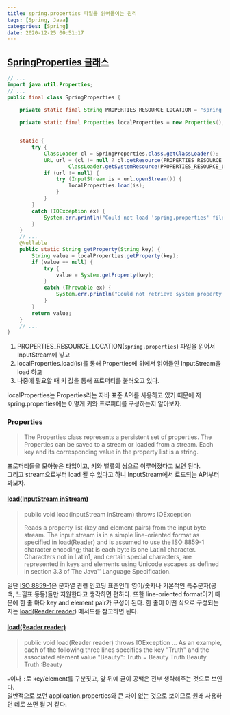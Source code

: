 ```yaml
---
title: spring.properties 파일을 읽어들이는 원리
tags: [Spring, Java]
categories: [Spring]
date: 2020-12-25 00:51:17
---
```

## [SpringProperties 클래스](https://github.com/spring-projects/spring-framework/blob/master/spring-core/src/main/java/org/springframework/core/SpringProperties.java#L46)
```java
// ...
import java.util.Properties;
// ...
public final class SpringProperties {

    private static final String PROPERTIES_RESOURCE_LOCATION = "spring.properties";
    
    private static final Properties localProperties = new Properties();


    static {
        try {
            ClassLoader cl = SpringProperties.class.getClassLoader();
            URL url = (cl != null ? cl.getResource(PROPERTIES_RESOURCE_LOCATION) :
                    ClassLoader.getSystemResource(PROPERTIES_RESOURCE_LOCATION));
            if (url != null) {
                try (InputStream is = url.openStream()) {
                    localProperties.load(is);
                }
            }
        }
        catch (IOException ex) {
            System.err.println("Could not load 'spring.properties' file from local classpath: " + ex);
        }
    }
    // ...
    @Nullable
    public static String getProperty(String key) {
        String value = localProperties.getProperty(key);
        if (value == null) {
            try {
                value = System.getProperty(key);
            }
            catch (Throwable ex) {
                System.err.println("Could not retrieve system property '" + key + "': " + ex);
            }
        }
        return value;
    }
    // ...
}
```

1. PROPERTIES_RESOURCE_LOCATION(`spring.properties`) 파일을 읽어서 InputStream에 넣고
1. localProperties.load(is)를 통해 Properties에 위에서 읽어들인 InputStream을 load 하고
1. 나중에 필요할 때 키 값을 통해 프로퍼티를 불러오고 있다. 

localProperties는 Properties라는 자바 표준 API를 사용하고 있기 때문에 저 spring.properties에는 어떻게 키와 프로퍼티를 구성하는지 알아보자.

### [Properties](https://docs.oracle.com/javase/8/docs/api/java/util/Properties.html)
> The Properties class represents a persistent set of properties.
> The Properties can be saved to a stream or loaded from a stream.
> Each key and its corresponding value in the property list is a string.

프로퍼티들을 모아놓은 타입이고, 키와 밸류의 쌍으로 이루어졌다고 보면 된다.  
그리고 stream으로부터 load 될 수 있다고 하니 InputStream에서 로드되는 API부터 봐보자.

#### [load(InputStream inStream)](https://docs.oracle.com/javase/8/docs/api/java/util/Properties.html#load-java.io.InputStream-)
> public void load(InputStream inStream) throws IOException
>
> Reads a property list (key and element pairs) from the input byte stream.
> The input stream is in a simple line-oriented format as specified in load(Reader) and is assumed to use the ISO 8859-1 character encoding;
> that is each byte is one Latin1 character. Characters not in Latin1, and certain special characters, are represented in keys and elements using Unicode escapes as defined in section 3.3 of The Java™ Language Specification.

일단 [ISO 8859-1](https://ko.wikipedia.org/wiki/ISO/IEC_8859-1)은 문자열 관련 인코딩 표준인데 영어/숫자나 기본적인 특수문자(공백, 느낌표 등등)들만 지원한다고 생각하면 편하다.
또한 line-oriented format이기 때문에 한 줄 마다 key and element pair가 구성이 된다.
한 줄이 어떤 식으로 구성되는지는 [load(Reader reader](#load-Reader-reader)) 메서드를 참고하면 된다.


#### [load(Reader reader)](https://docs.oracle.com/javase/8/docs/api/java/util/Properties.html#load-java.io.Reader-)
> public void load(Reader reader) throws IOException
> ...
> As an example, each of the following three lines specifies the key "Truth" and the associated element value "Beauty":
> Truth = Beauty
>  Truth:Beauty
>  Truth           :Beauty

`=`이나 `:`로 key/element를 구분짓고, 앞 뒤에 굳이 공백은 전부 생략해주는 것으로 보인다.  
일반적으로 보던 application.properties와 큰 차이 없는 것으로 보이므로 원래 사용하던 데로 쓰면 될 거 같다.

